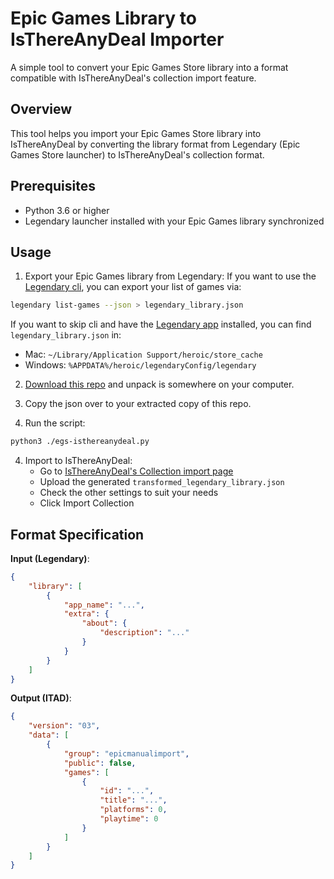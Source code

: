 # Epic Games Library to IsThereAnyDeal Importer
A simple tool to convert your Epic Games Store library into a format compatible with IsThereAnyDeal's collection import feature.

## Overview
This tool helps you import your Epic Games Store library into IsThereAnyDeal by converting the library format from Legendary (Epic Games Store launcher) to IsThereAnyDeal's collection format.

## Prerequisites
- Python 3.6 or higher
- Legendary launcher installed with your Epic Games library synchronized

## Usage
1. Export your Epic Games library from Legendary:
If you want to use the [Legendary cli](https://github.com/derrod/legendary?tab=readme-ov-file#usage), you can export your list of games via: 
```bash
legendary list-games --json > legendary_library.json
```
If you want to skip cli and have the [Legendary app](https://github.com/derrod/legendary/releases) installed, you can find `legendary_library.json` in:
- Mac: `~/Library/Application Support/heroic/store_cache`
- Windows: `%APPDATA%/heroic/legendaryConfig/legendary`

2. [Download this repo](https://github.com/marcodallagatta/egs-isthereanydeal/archive/refs/heads/main.zip) and unpack is somewhere on your computer.

3. Copy the json over to your extracted copy of this repo.

4. Run the script:
```bash
python3 ./egs-isthereanydeal.py
```

4. Import to IsThereAnyDeal:
   - Go to [IsThereAnyDeal's Collection import page](https://isthereanydeal.com/collection/import/)
   - Upload the generated `transformed_legendary_library.json`
   - Check the other settings to suit your needs
   - Click Import Collection

## Format Specification

**Input (Legendary)**:
```json
{
    "library": [
        {
            "app_name": "...",
            "extra": {
                "about": {
                    "description": "..."
                }
            }
        }
    ]
}
```

**Output (ITAD)**:
```json
{
    "version": "03",
    "data": [
        {
            "group": "epicmanualimport",
            "public": false,
            "games": [
                {
                    "id": "...",
                    "title": "...",
                    "platforms": 0,
                    "playtime": 0
                }
            ]
        }
    ]
}
```
